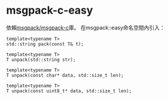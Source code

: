 # msgpack-c-easy

依賴[msgpack/msgpack-c](https://github.com/msgpack/msgpack-c)庫。
在msgpack::easy命名空間內引入：
```
template<typename T>
std::string pack(const T& t);

template<typename T>
T unpack(std::string str);

template<typename T>
T unpack(const char* data, std::size_t len);

template<typename T>
T unpack(const uint8_t* data, std::size_t len);
```